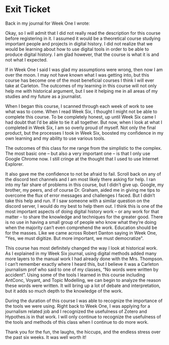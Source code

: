 # Exit Ticket

Back in my journal for Week One I wrote:

Okay, so I will admit that I did not really read the description for this course before registering in it. I assumed it would be a theoretical course studying important people and projects in digital history. I did not realize that we would be learning about how to use digital tools in order to be able to produce digital history. I am glad however, that the course is what it is and not what I expected.

If in Week One I said I was glad my assumptions were wrong, then now I am over the moon. I may not have known what I was getting into, but this course has become one of the most beneficial courses I think I will ever take at Carleton. The outcomes of my learning in this course will not only help me with historical argument, but I see it helping me in all areas of my studies and my future as a journalist. 

When I began this course, I scanned through each week of work to see what was to come. When I read Week Six, I thought I might not be able to complete this course. To be completely honest, up until Week Six came I had doubt that I’d be able to tie it all together. But now, when I look at what I completed in Week Six, I am so overly proud of myself. Not only the final product, but the processes I took in Week Six, boosted my confidence in my own learning and my ability to use various tools.

The outcomes of this class for me range from the simplistic to the complex. The most basic one – but also a very important one – is that I only use Google Chrome now. I still cringe at the thought that I used to use Internet Explorer. 

It also gave me the confidence to not be afraid to fail. Scroll back on any of the discord text channels and I am most likely there asking for help. I ran into my fair share of problems in this course, but I didn’t give up. Google, my brother, my peers, and of course Dr. Graham, aided me in giving me tips to overcome the flux of error messages and challenges I faced. But I didn’t take this help and run. If I saw someone with a similar question on the discord server, I would do my best to help them out. I think this is one of the most important aspects of doing digital history work – or any work for that matter – to share the knowledge and techniques for the greater good. There is no use in having a small group of people who know what they’re doing when the majority can’t even comprehend the work. Education should be for the masses. Like we came across Robert Danton saying in Week One, "Yes, we must digitize. But more important, we must democratize".

This course has most definitely changed the way I look at historical work. As I explained in my Week Six journal, using digital methods added many more layers to the manual work I had already done with the Mrs. Thompson. I can’t remember exactly where I heard this, but I believe it was a Carleton journalism prof who said to one of my classes, “No words were written by accident”. Using some of the tools I learned in this course including AntConc, Voyant, and Topic Modelling, we can begin to analyze the reason these words were written. It will bring up a lot of debate and interpretation, but it adds so much depth to the knowledge of the work. 

During the duration of this course I was able to recognize the importance of the tools we were using. Right back to Week One, I was applying for a journalism related job and I recognized the usefulness of Zotero and Hypothes.is in that work. I will only continue to recognize the usefulness of the tools and methods of this class when I continue to do more work.

Thank you for the fun, the laughs, the hiccups, and the endless stress over the past six weeks. It was well worth it!
